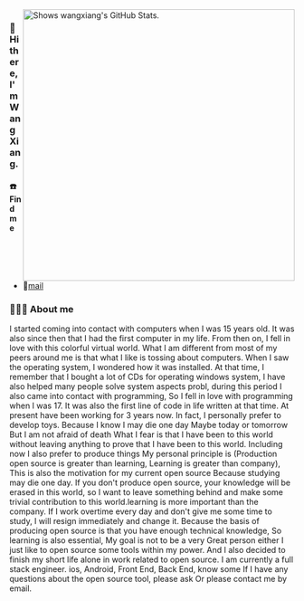 
<a href="https://github.com/pulls?q=author%3Asxzz">
  <picture>
    <source media="(prefers-color-scheme: dark)" srcset="https://github-stats.liuli.lol/api?username=wangxiang4&theme=vue-dark&show_icons=true&include_all_commits=true&count_private=true">
    <img alt="Shows wangxiang's GitHub Stats." align="right" width="480px" src="https://github-stats.liuli.lol/api?username=wangxiang4&theme=vue&show_icons=true&include_all_commits=true&count_private=true">
  </picture>
</a>

### 👋 Hi there, I'm Wang Xiang.

#### ☎️ Find me
- 📮[mail](mailto:1827945911@qq.com)

### 🧑🏻‍💻 About me </h3>
I started coming into contact with computers when I was 15 years old. It was also since then that I had the first computer in my life.
From then on, I fell in love with this colorful virtual world. What I am different from most of my peers around me is that what I like
is tossing about computers. When I saw the operating system, I wondered how it was installed. At that time, I remember that I bought
a lot of CDs for operating windows system, I have also helped many people solve system aspects probl, during this period I also came into contact with programming, So I fell in love with programming when I was 17. It was also the first line of code in life written at that time. At present
have been working for 3 years now. In fact, I personally prefer to develop toys. Because I know I may die one day Maybe today or tomorrow But
I am not afraid of death What I fear is that I have been to this world without leaving anything to prove that I have been to this world.
Including now I also prefer to produce things My personal principle is (Production open source is greater than learning, Learning is greater than company),
This is also the motivation for my current open source Because studying may die one day. If you don't produce open source, your knowledge
will be erased in this world, so I want to leave something behind and make some trivial contribution to this world.learning is more important than the
company. If I work overtime every day and don't give me some time to study, I will resign immediately and change it. Because the basis of producing 
open source is that you have enough technical knowledge, So learning is also essential, My goal is not to be a very Great person either I just like to 
open source some tools within my power. And I also decided to finish my short life alone in work related to open source. I am currently a full stack
engineer. ios, Android, Front End, Back End, know some If I have any questions about the open source tool, please ask Or please contact me by email.

